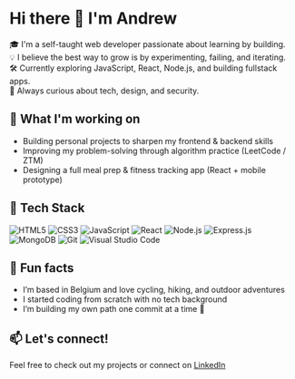 # Hi there 👋 I'm Andrew

🎓 I'm a self-taught web developer passionate about learning by building.  
💡 I believe the best way to grow is by experimenting, failing, and iterating.  
🛠️ Currently exploring JavaScript, React, Node.js, and building fullstack apps.  
🌱 Always curious about tech, design, and security.

## 🚀 What I'm working on

- Building personal projects to sharpen my frontend & backend skills  
- Improving my problem-solving through algorithm practice (LeetCode / ZTM)  
- Designing a full meal prep & fitness tracking app (React + mobile prototype)

## 🧰 Tech Stack

![HTML5](https://img.shields.io/badge/HTML5-E34F26?style=for-the-badge&logo=html5&logoColor=white)
![CSS3](https://img.shields.io/badge/CSS3-1572B6?style=for-the-badge&logo=css3&logoColor=white)
![JavaScript](https://img.shields.io/badge/JavaScript-F7DF1E?style=for-the-badge&logo=javascript&logoColor=black)
![React](https://img.shields.io/badge/React-20232A?style=for-the-badge&logo=react&logoColor=61DAFB)
![Node.js](https://img.shields.io/badge/Node.js-339933?style=for-the-badge&logo=nodedotjs&logoColor=white)
![Express.js](https://img.shields.io/badge/Express.js-000000?style=for-the-badge&logo=express&logoColor=white)
![MongoDB](https://img.shields.io/badge/MongoDB-4EA94B?style=for-the-badge&logo=mongodb&logoColor=white)
![Git](https://img.shields.io/badge/Git-F05032?style=for-the-badge&logo=git&logoColor=white)
![Visual Studio Code](https://img.shields.io/badge/VS%20Code-007ACC?style=for-the-badge&logo=visual-studio-code&logoColor=white)



## 🧠 Fun facts

- I’m based in Belgium and love cycling, hiking, and outdoor adventures  
- I started coding from scratch with no tech background  
- I’m building my own path one commit at a time 💪

## 📫 Let's connect!

Feel free to check out my projects or connect on [LinkedIn](https://www.linkedin.com/in/andrew-notermans/)


